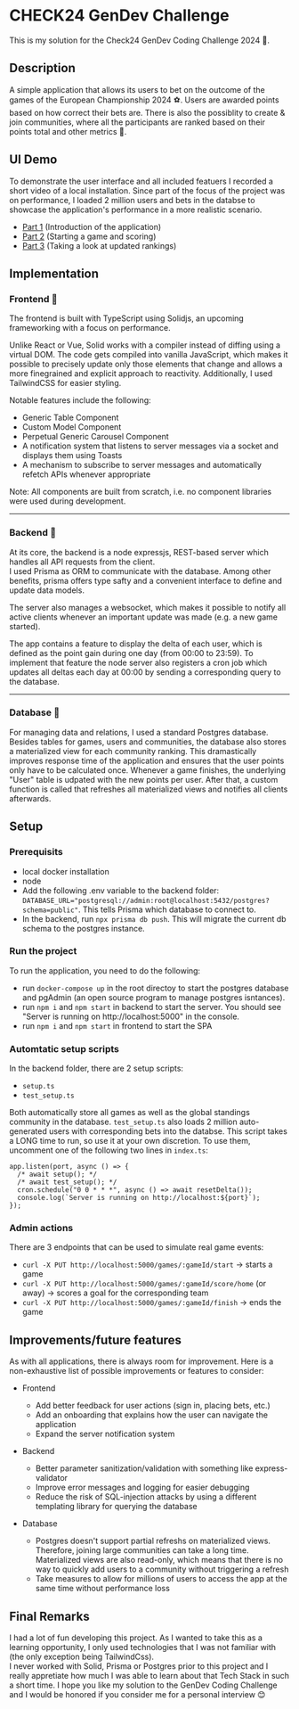 # CHECK24 GenDev Challenge
This is my solution for the Check24 GenDev Coding Challenge 2024 🥳.  

## Description
A simple application that allows its users to bet on the outcome of the games of the European Championship 2024 ⚽.
Users are awarded points based on how correct their bets are. There is also the possiblity to create & join communities, where all the participants are ranked based on their points total and other metrics 🚀.

## UI Demo
To demonstrate the user interface and all included featuers I recorded a short video of a local installation.
Since part of the focus of the project was on performance, I loaded 2 million users and bets in the databse to showcase the application's performance in a more realistic scenario.

- [Part 1](https://www.loom.com/share/e714bd6b0bf848d8b2c42ac72598df75?sid=09ddfc3e-0a31-4bcc-ae80-6b00270b16fa) (Introduction of the application)
- [Part 2](https://www.loom.com/share/e70fd2d8b71347a1a83ca7efa4b9f736?sid=2554fc72-1b08-4f3e-b1d3-868599d26fc3) (Starting a game and scoring)
- [Part 3](https://www.loom.com/share/a74d1c6ba5dd409b8455dffc88dba622?sid=f42b8ac4-93c8-477b-ae0a-4ce134c77c9a) (Taking a look at updated rankings)

## Implementation
### Frontend 🎨
The frontend is built with TypeScript using Solidjs, an upcoming frameworking with a focus on performance. <br>

Unlike React or Vue, Solid works with a compiler instead of diffing using a virtual DOM. The code gets compiled into vanilla JavaScript, which makes it possible to precisely update only those elements that change and allows a more finegrained and explicit approach to reactivity. Additionally, I used TailwindCSS for easier styling.

Notable features include the following: 
- Generic Table Component
- Custom Model Component
- Perpetual Generic Carousel Component
- A notification system that listens to server messages via a socket and displays them using Toasts
- A mechanism to subscribe to server messages and automatically refetch APIs whenever appropriate

Note: All components are built from scratch, i.e. no component libraries were used during development.

---

### Backend 💼
At its core, the backend is a node expressjs, REST-based server which handles all API requests from the client.<br>
I used Prisma as ORM to communicate with the database. Among other benefits, prisma offers type safty and a convenient interface to define and update data models.

The server also manages a websocket, which makes it possible to notify all active clients whenever an important update was made (e.g. a new game started).

The app contains a feature to display the delta of each user, which is defined as the point gain during one day (from 00:00 to 23:59). To implement that feature the node server also registers a cron job which updates all deltas each day at 00:00 by sending a corresponding query to the database. 

---

### Database 💾
For managing data and relations, I used a standard Postgres database. <br>
Besides tables for games, users and communities, the database also stores a materialized view for each community ranking. This dramastically improves response time of the application and ensures that the user points only have to be calculated once. Whenever a game finishes, the underlying "User" table is udpated with the new points per user. After that, a custom function is called that refreshes all materialized views and notifies all clients afterwards.


## Setup 
### Prerequisits
- local docker installation
- node
- Add the following .env variable to the backend folder: `DATABASE_URL="postgresql://admin:root@localhost:5432/postgres?schema=public"`. This tells Prisma which database to connect to.
- In the backend, run `npx prisma db push`. This will migrate the current db schema to the postgres instance.

### Run the project
To run the application, you need to do the following: 
- run `docker-compose up` in the root directoy to start the postgres database and pgAdmin (an open source program to manage postgres isntances).
- run `npm i` and `npm start` in backend to start the server. You should see "Server is running on http://localhost:5000" in the console.
- run `npm i` and `npm start` in frontend to start the SPA

### Automtatic setup scripts
In the backend folder, there are 2 setup scripts: 
- `setup.ts`
- `test_setup.ts`

Both automatically store all games as well as the global standings community in the database. 
`test_setup.ts` also loads 2 million auto-generated users with corresponding bets into the databse. This script takes a LONG time to run, so use it at your own discretion.
To use them, uncomment one of the following two lines in `index.ts`: 

```
app.listen(port, async () => {
  /* await setup(); */
  /* await test_setup(); */
  cron.schedule("0 0 * * *", async () => await resetDelta());
  console.log(`Server is running on http://localhost:${port}`);
});
```

### Admin actions
There are 3 endpoints that can be used to simulate real game events: 

- `curl -X PUT http://localhost:5000/games/:gameId/start` -> starts a game
- `curl -X PUT http://localhost:5000/games/:gameId/score/home` (or away) -> scores a goal for the corresponding team
- `curl -X PUT http://localhost:5000/games/:gameId/finish` -> ends the game

## Improvements/future features
As with all applications, there is always room for improvement. 
Here is a non-exhaustive list of possible improvements or features to consider: 

- Frontend
  + Add better feedback for user actions (sign in, placing bets, etc.)
  + Add an onboarding that explains how the user can navigate the application
  + Expand the server notification system

- Backend
  +  Better parameter sanitization/validation with something like express-validator
  +  Improve error messages and logging for easier debugging
  + Reduce the risk of SQL-injection attacks by using a different templating library for querying the database

- Database
  + Postgres doesn't support partial refreshs on materialized views. Therefore, joining large communities can take a long time. Materialized views are also read-only, which means that there is no way to quickly add users to a community without triggering a refresh
  + Take measures to allow for millions of users to access the app at the same time without performance loss

## Final Remarks
I had a lot of fun developing this project. As I wanted to take this as a learning opportunity, I only used technologies that I was not familiar with (the only exception being TailwindCss). <br>
I never worked with Solid, Prisma or Postgres prior to this project and I really appretiate how much I was able to learn about that Tech Stack in such a short time. I hope you like my solution to the GenDev Coding Challenge and I would be honored if you consider me for a personal interview 😊
